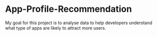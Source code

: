 # App-Profile-Recommendation
My goal for this project is to analyse data to help developers understand what type of apps are likely to attract more users.

